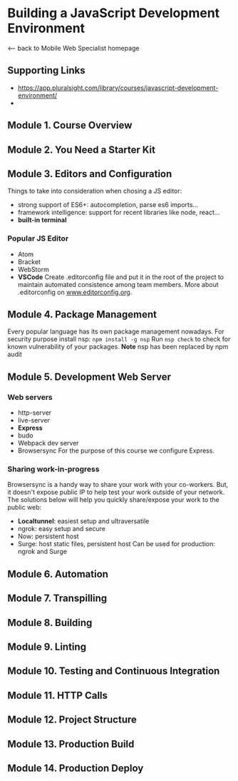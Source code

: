 # Building a JavaScript Development Environment

<-- back to Mobile Web Specialist homepage

## Supporting Links
* https://app.pluralsight.com/library/courses/javascript-development-environment/  
* 

## Module 1. Course Overview
## Module 2. You Need a Starter Kit
## Module 3. Editors and Configuration
Things to take into consideration when chosing a JS editor:
* strong support of ES6+: autocompletion, parse es6 imports...
* framework intelligence: support for recent libraries like node, react...
* **built-in terminal**
### Popular JS Editor
* Atom
* Bracket
* WebStorm
* **VSCode**
Create .editorconfig file and put it in the root of the project to maintain automated consistence among team members. More about .editorconfig on www.editorconfig.org.
## Module 4. Package Management
Every popular language has its own package management nowadays.
For security purpose install nsp: ```npm install -g nsp```
Run ```nsp check``` to check for known vulnerability of your packages.
**Note** nsp has been replaced by npm audit
## Module 5. Development Web Server
### Web servers
* http-server
* live-server
* **Express**
* budo
* Webpack dev server
* Browsersync
For the purpose of this course we configure Express.
### Sharing work-in-progress
Browsersync is a handy way to share your work with your co-workers. But, it doesn't expose public IP to help test your work outside of your network. 
The solutions below will help you quickly share/expose your work to the public web:
* **Localtunnel**: easiest setup and ultraversatile
* ngrok: easy setup and secure
* Now: persistent host
* Surge: host static files, persistent host
Can be used for production: ngrok and Surge
## Module 6. Automation
## Module 7. Transpilling
## Module 8. Building
## Module 9. Linting
## Module 10. Testing and Continuous Integration
## Module 11. HTTP Calls
## Module 12. Project Structure
## Module 13. Production Build
## Module 14. Production Deploy 
